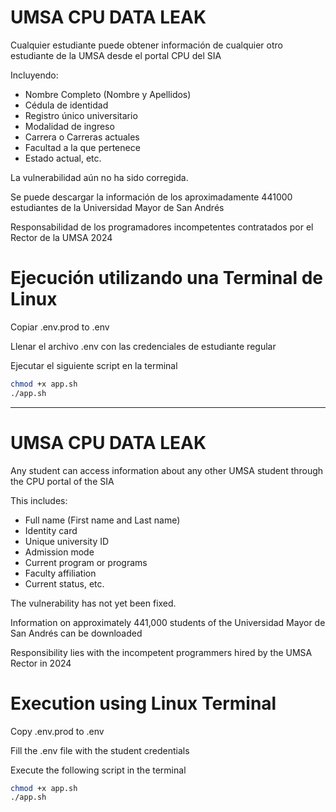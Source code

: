 # UMSA CPU DATA LEAK

Cualquier estudiante puede obtener información de cualquier otro estudiante de la UMSA desde el portal CPU del SIA

Incluyendo:
- Nombre Completo (Nombre y Apellidos)
- Cédula de identidad
- Registro único universitario
- Modalidad de ingreso
- Carrera o Carreras actuales
- Facultad a la que pertenece
- Estado actual, etc.

La vulnerabilidad aún no ha sido corregida.

Se puede descargar la información de los aproximadamente 441000 estudiantes de la Universidad Mayor de San Andrés

Responsabilidad de los programadores incompetentes contratados por el Rector de la UMSA 2024

# Ejecución utilizando una Terminal de Linux

Copiar .env.prod to .env

Llenar el archivo .env con las credenciales de estudiante regular

Ejecutar el siguiente script en la terminal

```sh
chmod +x app.sh
./app.sh
```

---

# UMSA CPU DATA LEAK

Any student can access information about any other UMSA student through the CPU portal of the SIA

This includes:
- Full name (First name and Last name)
- Identity card
- Unique university ID
- Admission mode
- Current program or programs
- Faculty affiliation
- Current status, etc.

The vulnerability has not yet been fixed.

Information on approximately 441,000 students of the Universidad Mayor de San Andrés can be downloaded

Responsibility lies with the incompetent programmers hired by the UMSA Rector in 2024

# Execution using Linux Terminal

Copy .env.prod to .env

Fill the .env file with the student credentials

Execute the following script in the terminal

```sh
chmod +x app.sh
./app.sh
```